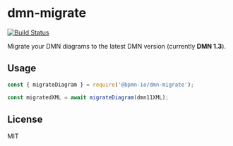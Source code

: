 # dmn-migrate

[![Build Status](https://travis-ci.com/bpmn-io/dmn-migrate.svg?branch=master)](https://travis-ci.com/bpmn-io/dmn-migrate)

Migrate your DMN diagrams to the latest DMN version (currently __DMN 1.3__).


## Usage

```javascript
const { migrateDiagram } = require('@bpmn-io/dmn-migrate');

const migratedXML = await migrateDiagram(dmn11XML);
```

## License

MIT
